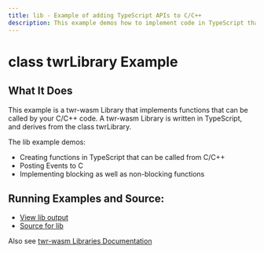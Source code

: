 ```yaml
---
title: lib - Example of adding TypeScript APIs to C/C++ 
description: This example demos how to implement code in TypeScript that can be called by your twr-wasm C/C++ code.  Uses class twrLibrary.
---
```


# class twrLibrary Example
## What It Does
This example is a twr-wasm Library that implements functions that can be called by your C/C++ code.  A twr-wasm Library is written in TypeScript, and derives from the class twrLibrary.
  
The lib example demos:

* Creating functions in TypeScript that can be called from C/C++
* Posting Events to C
* Implementing blocking as well as non-blocking functions

## Running Examples and Source:

- [View lib output](/examples/dist/lib/index.html) 
- [Source for lib](https://github.com/twiddlingbits/twr-wasm/tree/main/examples/lib) 

Also see  [twr-wasm Libraries Documentation](./../api/api-library.md)
